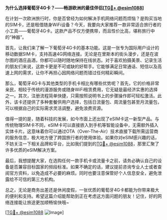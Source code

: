 **为什么选择葡萄牙4G卡？——畅游欧洲的最佳伴侣[[TG💪+ @esim1088](https://t.me/s/esim1088)]**

在计划一次欧洲旅行时，你是否曾经为如何解决手机网络问题而烦恼？是购买当地的SIM卡，还是租借随身WiFi设备？今天，我要向大家推荐一款非常适合旅行者的小工具——葡萄牙4G卡。这款产品不仅方便携带，而且性价比高，堪称旅行中的“神器”。

首先，让我们来了解一下葡萄牙4G卡的基本功能。这是一张专为国际用户设计的移动数据SIM卡，支持高速4G网络连接。无论是在里斯本的街头漫步，还是在波尔图的酒庄品酒，你都可以随时随地保持在线状态。对于喜欢拍摄美景、记录生活的朋友们来说，这款卡更是不可或缺的好帮手。它能够满足日常通话、短信以及高速上网的需求，让你不再担心因网络问题而错过任何精彩瞬间。

那么，葡萄牙4G卡与其他类型的手机卡相比有哪些优势呢？首先，它的价格非常亲民，相较于传统的漫游服务或随身WiFi租赁费用，它无疑是最经济实惠的选择之一。其次，注册流程简单快捷，只需按照说明书上的步骤操作即可轻松激活。此外，该卡还提供了多种套餐供用户选择，包括日流量包、周流量包甚至月流量包，可以根据自己的实际需求灵活调整，避免浪费资源。

值得一提的是，随着科技的发展，如今市面上还出现了eSIM卡这一新型产品。与传统物理SIM卡不同，eSIM卡可以直接嵌入到手机等智能设备中，无需额外插入实体卡片。这意味着你可以通过OTA（Over-The-Air）技术直接下载所需运营商的服务信息，极大地方便了跨国旅行者的使用体验。如果你对eSIM感兴趣的话，不妨关注一下相关品牌和平台，比如我们提到的[TG💪+ @esim1088](https://t.me/s/esim1088)，那里汇聚了许多优质的eSIM解决方案。

最后，我想提醒大家，在选购任何一款手机卡或流量卡之前，请务必确认自己的设备是否兼容目标国家的频段标准。如果不确定的话，建议提前咨询专业人士或者查阅官方资料，以免造成不必要的麻烦。同时也要注意保管好个人信息安全，避免泄露给不可信的第三方机构。

总之，无论是商务出差还是休闲度假，一张优质的葡萄牙4G卡都能为你带来极大的便利和支持。希望这篇介绍能帮助到正在考虑这方面问题的朋友！记住，好的网络连接能让旅途更加顺畅愉快哦~

[[TG💪+ @esim1088](https://t.me/s/esim1088) ![Image](https://i.postimg.cc/4NQfJmqS/Snipaste-2025-05-13-00-14-12.png)]